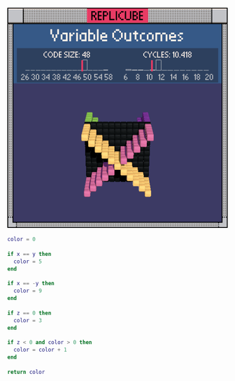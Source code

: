![preview](./preview.gif)

```lua
color = 0

if x == y then
  color = 5
end

if x == -y then
  color = 9
end

if z == 0 then
  color = 3
end

if z < 0 and color > 0 then
  color = color + 1
end

return color
```
